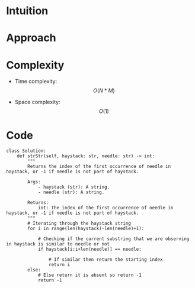 # Intuition

<!-- Describe your first thoughts on how to solve this problem. -->

# Approach

<!-- Describe your approach to solving the problem. -->

# Complexity

- Time complexity: $$O(N * M)$$
<!-- Add your time complexity here, e.g. $$O(n)$$ -->

- Space complexity: $$O(1)$$
<!-- Add your space complexity here, e.g. $$O(n)$$ -->

# Code

```
class Solution:
    def strStr(self, haystack: str, needle: str) -> int:
        """
        Returns the index of the first occurrence of needle in haystack, or -1 if needle is not part of haystack.

        Args:
            - haystack (str): A string.
            - needle (str): A string.

        Returns:
            int: The index of the first occurrence of needle in haystack, or -1 if needle is not part of haystack.
        """
        # Iterating through the haystack string
        for i in range(len(haystack)-len(needle)+1):

            # Checking if the current substring that we are observing in haystack is similar to needle or not
            if haystack[i:i+len(needle)] == needle:

                # If similar then return the starting index
                return i
        else:
            # Else return it is absent so return -1
            return -1
```
